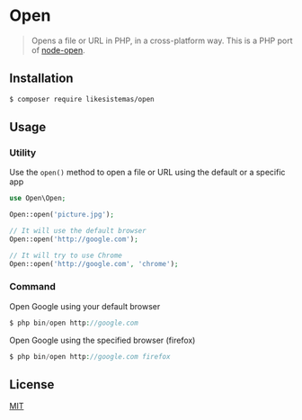 # Open

> Opens a file or URL in PHP, in a cross-platform way. This is a PHP port of [node-open](https://github.com/pwnall/node-open).

## Installation

```bash
$ composer require likesistemas/open
```

## Usage

### Utility

Use the `open()` method to open a file or URL using the default or a specific app

```php
use Open\Open;

Open::open('picture.jpg');

// It will use the default browser
Open::open('http://google.com');

// It will try to use Chrome
Open::open('http://google.com', 'chrome');
```

### Command

Open Google using your default browser

```php
$ php bin/open http://google.com
```

Open Google using the specified browser (firefox)

```php
$ php bin/open http://google.com firefox
```

## License

[MIT](https://github.com/likesistemas/open/blob/master/LICENSE)

[version-url]: https://packagist.org/packages/likesistemas/open
[version-image]: http://img.shields.io/packagist/v/likesistemas/open.svg?style=flat
